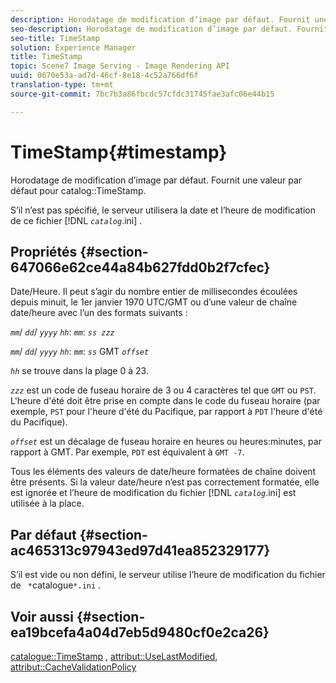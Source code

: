 ```yaml
---
description: Horodatage de modification d’image par défaut. Fournit une valeur par défaut pour catalog TimeStamp.
seo-description: Horodatage de modification d’image par défaut. Fournit une valeur par défaut pour catalog TimeStamp.
seo-title: TimeStamp
solution: Experience Manager
title: TimeStamp
topic: Scene7 Image Serving - Image Rendering API
uuid: 0670e53a-ad7d-46cf-8e18-4c52a766df6f
translation-type: tm+mt
source-git-commit: 7bc7b3a86fbcdc57cfdc31745fae3afc06e44b15

---
```



# TimeStamp{#timestamp}

Horodatage de modification d’image par défaut. Fournit une valeur par défaut pour catalog::TimeStamp.

S’il n’est pas spécifié, le serveur utilisera la date et l’heure de modification de ce fichier [!DNL *`catalog`*.ini] .

## Propriétés {#section-647066e62ce44a84b627fdd0b2f7cfec}

Date/Heure. Il peut s’agir du nombre entier de millisecondes écoulées depuis minuit, le 1er janvier 1970 UTC/GMT ou d’une valeur de chaîne date/heure avec l’un des formats suivants :

*`mm`*/ *`dd`*/ *`yyyy`* *`hh`*: *`mm`*: *`ss zzz`*

*`mm`*/ *`dd`*/ *`yyyy`* *`hh`*: *`mm`*: *`ss`* GMT *`offset`*

*`hh`* se trouve dans la plage 0 à 23.

*`zzz`* est un code de fuseau horaire de 3 ou 4 caractères tel que `GMT` ou `PST`. L&#39;heure d&#39;été doit être prise en compte dans le code du fuseau horaire (par exemple, `PST` pour l&#39;heure d&#39;été du Pacifique, par rapport à `PDT` l&#39;heure d&#39;été du Pacifique).

*`offset`* est un décalage de fuseau horaire en heures ou heures:minutes, par rapport à GMT. Par exemple, `PDT` est équivalent à `GMT -7`.

Tous les éléments des valeurs de date/heure formatées de chaîne doivent être présents. Si la valeur date/heure n’est pas correctement formatée, elle est ignorée et l’heure de modification du fichier [!DNL *`catalog`*.ini] est utilisée à la place.

## Par défaut {#section-ac465313c97943ed97d41ea852329177}

S’il est vide ou non défini, le serveur utilise l’heure de modification du fichier de ` *`catalogue`*.ini` .

## Voir aussi {#section-ea19bcefa4a04d7eb5d9480cf0e2ca26}

[catalogue::TimeStamp](../../../../../is-api/image-catalog/image-serving-api-ref/c-image-catalog-reference/c-image-svg-data-reference/c-image-data-reference/r-timestamp-cat.md#reference-59a27b72f4cb4a53a3baba83214c4ded) , [attribut::UseLastModified](../../../../../is-api/image-catalog/image-serving-api-ref/c-image-catalog-reference/c-attributes-reference/r-uselastmodified.md#reference-73ecc421e6864a38aec5a4775f06b8e8), [attribut::CacheValidationPolicy](../../../../../is-api/image-catalog/image-serving-api-ref/c-image-catalog-reference/c-attributes-reference/r-cachevalidationpolicy.md#reference-e55e52fd749041718a9af69fa2027b57)
